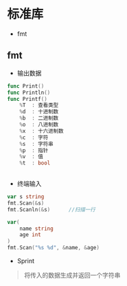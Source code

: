 

# 标准库

* fmt

## fmt
* 输出数据
```go 
func Print()
func Println()
func Printf()
    %T  : 查看类型
    %d  : 十进制数
    %b  : 二进制数
    %o  : 八进制数
    %x  : 十六进制数
    %c  : 字符
    %s  : 字符串
    %p  : 指针
    %v  : 值
    %t  : bool
   
```

* 终端输入
```go 
var s string
fmt.Scan(&s)
fmt.Scanln(&s)      //扫描一行

var(
    name string 
    age int
)
fmt.Scan("%s %d", &name, &age)
```

* Sprint
> 将传入的数据生成并返回一个字符串
